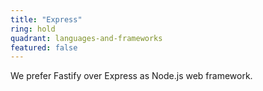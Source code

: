```yaml
---
title: "Express"
ring: hold
quadrant: languages-and-frameworks
featured: false
---
```


We prefer Fastify over Express as Node.js web framework.